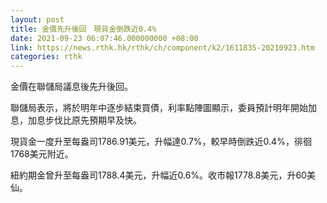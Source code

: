 ```yaml
---
layout: post
title: 金價先升後回　現貨金倒跌近0.4%
date: 2021-09-23 06:07:46.000000000 +08:00
link: https://news.rthk.hk/rthk/ch/component/k2/1611835-20210923.htm
categories: rthk
---
```


金價在聯儲局議息後先升後回。

聯儲局表示，將於明年中逐步結束買債，利率點陣圖顯示，委員預計明年開始加息，加息步伐比原先預期早及快。

現貨金一度升至每盎司1786.91美元，升幅達0.7%，較早時倒跌近0.4%，徘徊1768美元附近。

紐約期金曾升至每盎司1788.4美元，升幅近0.6%。收市報1778.8美元，升60美仙。
